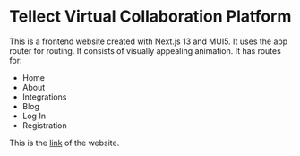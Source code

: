# Tellect Virtual Collaboration Platform
This is a frontend website created with Next.js 13 and MUI5. It uses the app router for routing. It consists of visually appealing animation. It has routes for:
- Home
- About
- Integrations
- Blog
- Log In
- Registration

This is the [link](https://tellect-virtual.vercel.app/) of the website.